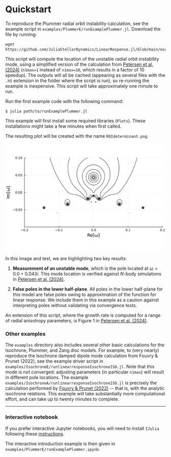 # Quickstart

To reproduce the Plummer radial orbit instability calculation, see the example script in `examples/PlummerE/runExamplePlummer.jl`. Download the file by running:
```
wget https://github.com/JuliaStellarDynamics/LinearResponse.jl/blob/main/examples/PlummerE/runExamplePlummer.jl
```
This script will compute the location of the unstable radial orbit instability mode, using a simplified version of the calculation from [Petersen et al. (2024)](https://ui.adsabs.harvard.edu/abs/2023arXiv231110630P/abstract) (`n1max=1` instead of `n1max=10`, which results in a factor of 10 speedup). The outputs will all be cached (appearing as several files with the `.h5` extension in the folder where the script is run), so re-running the example is inexpensive. This script will take approximately one minute to run.

Run the first example code with the following command:
```
$ julia path/to/runExamplePlummer.jl
```

This example will first install some required libraries (`Plots`). These installations might take a few minutes when first called.

The resulting plot will be created with the name `ROIdeterminant.png`.

![`Plummer ROI demonstration`](ROIdeterminant.png)

In this image and test, we are highlighting two key results:

1. **Measurement of an unstable mode**, which is the pole located at $\omega=0.0+0.043i$. This mode location is verified against $N$-body simulations in [Petersen et al. (2024)](https://ui.adsabs.harvard.edu/abs/2023arXiv231110630P/abstract).

2. **False poles in the lower half-plane**. All poles in the lower half-plane for this model are false poles owing to approximation of the function for linear response. We include them in this example as a caution against interpreting poles without validating via convergence tests.

An extension of this script, where the growth rate is computed for a range of radial anisotropy parameters, is Figure 1 in [Petersen et al. (2024)](https://ui.adsabs.harvard.edu/abs/2023arXiv231110630P/abstract).

### Other examples

The `examples` directory also includes several other basic calculations for the Isochrone, Plummer, and Zang disc models. For example, to (very nearly) reproduce the Isochrone damped dipole mode calculation from Fouvry & Prunet (2022), see the example driver script in `examples/IsochroneE/runlinearresponseIsochroneISO.jl`. Note that this mode is not converged: adjusting parameters (in particular `n1max`) will result in different pole locations. The example `examples/IsochroneA/runlinearresponseIsochroneISO.jl` is precisely the calculation performed by [Fouvry & Prunet (2022)](https://ui.adsabs.harvard.edu/abs/2022MNRAS.509.2443F/abstract) -- that is, with the analytic isochrone relations. This example will take substantially more computational effort, and can take up to twenty minutes to complete.

---
### Interactive notebook

If you prefer interactive Jupyter notebooks, you will need to install `IJulia` following these [instructions](https://julialang.github.io/IJulia.jl/stable/manual/installation/).

The interactive introduction example is then given in `examples/PlummerE/runExamplePlummer.ipynb`.


